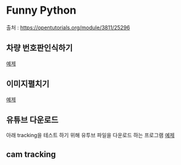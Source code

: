 # Funny Python
출처 : https://opentutorials.org/module/3811/25296 

## 차량 번호판인식하기
[예제](license_plate_recognition/README.md)

## 이미지펼치기
[예제](perspective_transform/README.md)

## 유튜브 다운로드
아래 tracking을 테스트 하기 위해 유투브 파일을 다운로드 하는 프로그램 
[예제](youtube_stream_download/README.md)
## cam tracking

